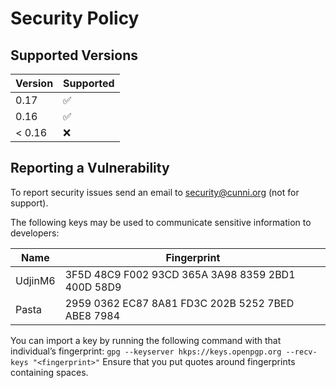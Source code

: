 # Security Policy

## Supported Versions

| Version | Supported          |
| ------- | ------------------ |
| 0.17    | :white_check_mark: |
| 0.16    | :white_check_mark: |
| < 0.16  | :x:                |

## Reporting a Vulnerability

To report security issues send an email to security@cunni.org (not for support).

The following keys may be used to communicate sensitive information to developers:

| Name | Fingerprint |
|------|-------------|
| UdjinM6 | 3F5D 48C9 F002 93CD 365A 3A98 8359 2BD1 400D 58D9 |
| Pasta | 2959 0362 EC87 8A81 FD3C 202B 5252 7BED ABE8 7984 |

You can import a key by running the following command with that individual’s fingerprint: `gpg --keyserver hkps://keys.openpgp.org --recv-keys "<fingerprint>"` Ensure that you put quotes around fingerprints containing spaces.
